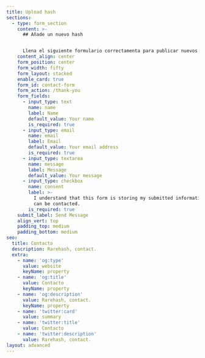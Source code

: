 ```yaml
---
title: Upload hash
sections:
  - type: form_section
    content: >-
      ## Añade un nuevo hash


      Llena el siguiente formulario correctamenta para publicar nuevos documentos o archivos.
    content_align: center
    form_position: center
    form_width: fifty
    form_layout: stacked
    enable_card: true
    form_id: contact-form
    form_action: /thank-you
    form_fields:
      - input_type: text
        name: name
        label: Name
        default_value: Your name
        is_required: true
      - input_type: email
        name: email
        label: Email
        default_value: Your email address
        is_required: true
      - input_type: textarea
        name: message
        label: Message
        default_value: Your message
      - input_type: checkbox
        name: consent
        label: >-
          I understand that this form is storing my submitted information so I
          can be contacted.
        is_required: true
    submit_label: Send Message
    align_vert: top
    padding_top: medium
    padding_bottom: medium
seo:
  title: Contacto
  description: Rarehash, contact.
  extra:
    - name: 'og:type'
      value: website
      keyName: property
    - name: 'og:title'
      value: Contacto
      keyName: property
    - name: 'og:description'
      value: Rarehash, contact.
      keyName: property
    - name: 'twitter:card'
      value: summary
    - name: 'twitter:title'
      value: Contacto
    - name: 'twitter:description'
      value: Rarehash, contact.
layout: advanced
---
```

